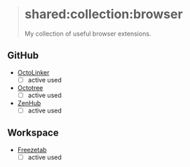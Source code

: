 > # shared:collection:browser
>
> My collection of useful browser extensions.

## GitHub

- [OctoLinker](http://octolinker.github.io)
  - [ ] active used

- [Octotree](https://github.com/buunguyen/octotree)
  - [ ] active used

- [ZenHub](https://www.zenhub.com)
  - [ ] active used

## Workspace

- [Freezetab](https://freezetab.com)
  - [ ] active used
